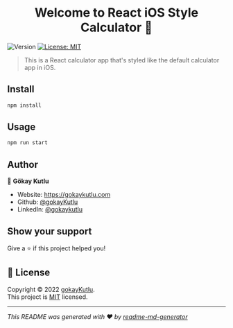 <h1 align="center">Welcome to React iOS Style Calculator 👋</h1>
<p>
  <img alt="Version" src="https://img.shields.io/badge/version-0.1.0-blue.svg?cacheSeconds=2592000" />
  <a href="https://opensource.org/licenses/MIT" target="_blank">
    <img alt="License: MIT" src="https://img.shields.io/badge/License-MIT-yellow.svg" />
  </a>
</p>

> This is a React calculator app that's styled like the default calculator app in iOS.

## Install

```sh
npm install
```

## Usage

```sh
npm run start
```

## Author

👤 **Gökay Kutlu**

* Website: https://gokaykutlu.com
* Github: [@gokayKutlu](https://github.com/gokayKutlu)
* LinkedIn: [@gokaykutlu](https://linkedin.com/in/gokaykutlu)

## Show your support

Give a ⭐️ if this project helped you!

## 📝 License

Copyright © 2022 [gokayKutlu](https://github.com/gokayKutlu).<br />
This project is [MIT](https://opensource.org/licenses/MIT) licensed.

***
_This README was generated with ❤️ by [readme-md-generator](https://github.com/kefranabg/readme-md-generator)_